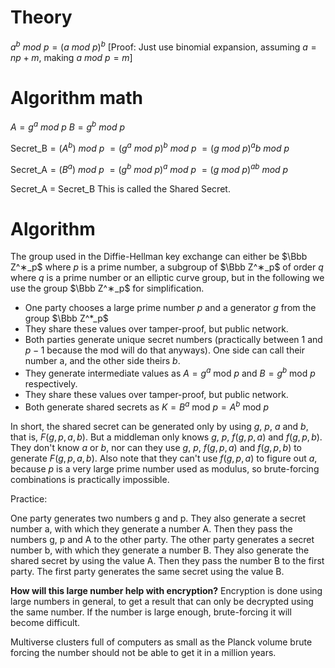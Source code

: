 # Theory
$a^b \: mod \: p = (a \: mod \: p)^b$
[Proof: Just use binomial expansion, assuming $a = np+m$, making $a \: mod \: p = m$]
# Algorithm math

$A = g^a \: mod \: p$
$B = g^b \: mod \: p$

$\text{Secret\_B} = (A^b) \: mod \: p$
$= (g^a \: mod \: p)^b \: mod \: p$
$= (g \: mod \: p)^ab \: mod \: p$

$\text{Secret\_A} = (B^a) \: mod \: p$
$= (g^b \: mod \: p)^a \: mod \: p$
$= (g \: mod \: p)^{ab} \: mod \: p$

Secret_A = Secret_B
This is called the Shared Secret.

# Algorithm
The group used in the Diffie-Hellman key exchange can either be $\Bbb Z^∗_p$ where $p$ is a prime number, a subgroup of $\Bbb Z^∗_p$ of order $q$ where $q$ is a prime number or an elliptic curve group, but in the following we use the group $\Bbb Z^∗_p$ for simplification.

- One party chooses a large prime number $p$ and a generator $g$ from the group $\Bbb Z^*_p$
- They share these values over tamper-proof, but public network.
- Both parties generate unique secret numbers (practically between $1$ and $p-1$ because the $\text {mod}$ will do that anyways). One side can call their number a, and the other side theirs $b$.
- They generate intermediate values as $A = g^a \: \text{mod} \: p$ and $B = g^b \: \text{mod} \: p$ respectively.
- They share these values over tamper-proof, but public network.
- Both generate shared secrets as $K = B^a \: \text{mod} \: p = A^b \: \text{mod} \: p$

In short, the shared secret can be generated only by using $g$, $p$, $a$ and $b$, that is, $F(g,p,a,b)$. But a middleman only knows $g$, $p$, $f(g,p,a)$ and $f(g,p,b)$. They don't know $a$ or $b$, nor can they use $g$, $p$, $f(g,p,a)$ and $f(g,p,b)$ to generate $F(g,p,a,b)$. Also note that they can't use $f(g,p,a)$ to figure out $a$, because $p$ is a very large prime number used as modulus, so brute-forcing combinations is practically impossible.

Practice:

One party generates two numbers g and p.
They also generate a secret number a, with which they generate a number A.
Then they pass the numbers g, p and A to the other party.
The other party generates a secret number b, with which they generate a number B.
They also generate the shared secret by using the value A.
Then they pass the number B to the first party.
The first party generates the same secret using the value B.



**How will this large number help with encryption?**
Encryption is done using large numbers in general, to get a result that can only be decrypted using the same number. If the number is large enough, brute-forcing it will become difficult.

Multiverse clusters full of computers as small as the Planck volume brute forcing the number should not be able to get it in a million years.